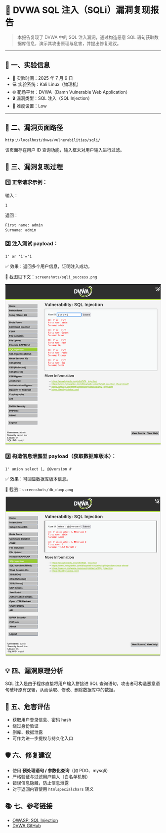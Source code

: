 # 🧪 DVWA SQL 注入（SQLi）漏洞复现报告

> 本报告复现了 DVWA 中的 SQL 注入漏洞，通过构造恶意 SQL 语句获取数据库信息，演示其攻击原理与危害，并提出修复建议。

---

## 🧾 一、实验信息

- 📅 实验时间：2025 年 7 月 9 日  
- 💻 实验系统：Kali Linux（物理机）  
- 🌐 靶场平台：DVWA（Damn Vulnerable Web Application）  
- 🔒 漏洞类型：SQL 注入（SQL Injection）  
- 🔧 难度设置：Low

---

## 📌 二、漏洞页面路径

```text
http://localhost/dvwa/vulnerabilities/sqli/
```

该页面存在用户 ID 查询功能，输入框未对用户输入进行过滤。

## 🧪 三、漏洞复现过程

### 1️⃣ 正常请求示例：

输入：

```
1
```

返回：

```
First name: admin
Surname: admin
```

### 2️⃣ 注入测试 payload：

```
1' or '1'='1
```

✅ 效果：返回多个用户信息，证明注入成功。

📸 截图见下文：`screenshots/sqli_success.png`

![SQLi漏洞](/screenshots/sqli_success.png)

### 3️⃣ 构造信息泄露型 payload（获取数据库版本）：

```
1' union select 1, @@version #
```

✅ 效果：可回显数据库版本信息。

📸 截图：`screenshots/db_dump.png`

![SQLi信息泄露](/screenshots/db_dump.png)

## 💡 四、漏洞原理分析

SQL 注入是由于程序直接将用户输入拼接进 SQL 查询语句，攻击者可构造恶意语句破坏原有逻辑，从而读取、修改、删除数据库中的数据。

## 🎯 五、危害评估

- 获取用户登录信息、密码 hash
- 绕过身份验证
- 删库、数据泄露
- 可作为进一步提权与持久化入口

## 🛡 六、修复建议

- 使用 **预处理语句 / 参数化查询**（如 PDO、mysqli）
- 严格验证与过滤用户输入（白名单机制）
- 错误信息隐藏，防止信息泄露
- 对于返回内容使用 `htmlspecialchars` 转义

## 📚 七、参考链接

- [OWASP: SQL Injection](https://owasp.org/www-community/attacks/SQL_Injection)
- [DVWA GitHub](https://github.com/digininja/DVWA)

